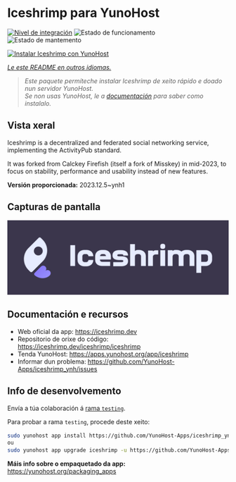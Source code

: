 <!--
NOTA: Este README foi creado automáticamente por <https://github.com/YunoHost/apps/tree/master/tools/readme_generator>
NON debe editarse manualmente.
-->

# Iceshrimp para YunoHost

[![Nivel de integración](https://dash.yunohost.org/integration/iceshrimp.svg)](https://dash.yunohost.org/appci/app/iceshrimp) ![Estado de funcionamento](https://ci-apps.yunohost.org/ci/badges/iceshrimp.status.svg) ![Estado de mantemento](https://ci-apps.yunohost.org/ci/badges/iceshrimp.maintain.svg)

[![Instalar Iceshrimp con YunoHost](https://install-app.yunohost.org/install-with-yunohost.svg)](https://install-app.yunohost.org/?app=iceshrimp)

*[Le este README en outros idiomas.](./ALL_README.md)*

> *Este paquete permíteche instalar Iceshrimp de xeito rápido e doado nun servidor YunoHost.*  
> *Se non usas YunoHost, le a [documentación](https://yunohost.org/install) para saber como instalalo.*

## Vista xeral

Iceshrimp is a decentralized and federated social networking service, implementing the ActivityPub standard.

It was forked from Calckey Firefish (itself a fork of Misskey) in mid-2023, to focus on stability, performance and usability instead of new features.

**Versión proporcionada:** 2023.12.5~ynh1

## Capturas de pantalla

![Captura de pantalla de Iceshrimp](./doc/screenshots/example.jpg)

## Documentación e recursos

- Web oficial da app: <https://iceshrimp.dev>
- Repositorio de orixe do código: <https://iceshrimp.dev/iceshrimp/iceshrimp>
- Tenda YunoHost: <https://apps.yunohost.org/app/iceshrimp>
- Informar dun problema: <https://github.com/YunoHost-Apps/iceshrimp_ynh/issues>

## Info de desenvolvemento

Envía a túa colaboración á [rama `testing`](https://github.com/YunoHost-Apps/iceshrimp_ynh/tree/testing).

Para probar a rama `testing`, procede deste xeito:

```bash
sudo yunohost app install https://github.com/YunoHost-Apps/iceshrimp_ynh/tree/testing --debug
ou
sudo yunohost app upgrade iceshrimp -u https://github.com/YunoHost-Apps/iceshrimp_ynh/tree/testing --debug
```

**Máis info sobre o empaquetado da app:** <https://yunohost.org/packaging_apps>
